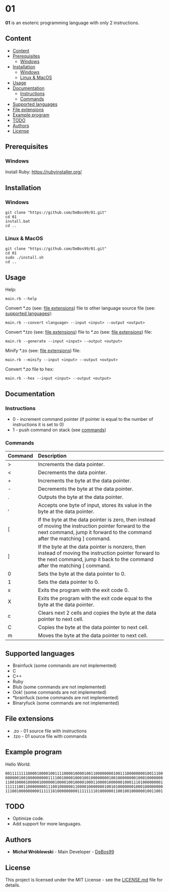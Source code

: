 # 01

**01** is an esoteric programming language with only 2 instructions.

## Content

- [Content](#content)
- [Prerequisites](#prerequisites)
  - [Windows](#Prerequisites-Windows)
- [Installation](#installation)
  - [Windows](#Installation-Windows)
  - [Linux & MacOS](#Linux&MacOS)
- [Usage](#usage)
- [Documentation](#documentation)
  - [Instructions](#instructions)
  - [Commands](#commands)
- [Supported languages](#supported-languages)
- [File extensions](#file-extensions)
- [Example program](#example-program)
- [TODO](#todo)
- [Authors](#authors)
- [License](#license)

## Prerequisites

### <a name="Prerequisites-Windows">Windows

Install Ruby: https://rubyinstaller.org/

## Installation

### <a name="Installation-Windows">Windows

```
git clone "https://github.com/DeBos99/01.git"
cd 01
install.bat
cd ..
```

### <a name="Linux&MacOS">Linux & MacOS

```
git clone "https://github.com/DeBos99/01.git"
cd 01
sudo ./install.sh
cd ..
```

## Usage

Help:

`main.rb --help`

Convert \*.zo (see: [file extensions](#file-extensions)) file to other language source file (see: [supported languages](#supported-languages)):

`main.rb --convert <language> --input <input> --output <output>`

Convert \*.tzo (see: [file extensions](#file-extensions)) file to \*.zo (see: [file extensions](#file-extensions)) file:

`main.rb --generate --input <input> --output <output>`

Minify \*.zo (see: [file extensions](#file-extensions)) file:

`main.rb --minify --input <input> --output <output>`

Convert \*.zo file to hex:

`main.rb --hex --input <input> --output <output>`

## Documentation

### Instructions

* 0 - increment command pointer (if pointer is equal to the number of instructions it is set to 0)
* 1 - push command on stack (see [commands](#commands))

### Commands

| Command | Description                                                                  |
| :---    | :---                                                                         |
| >       | Increments the data pointer.                                                 |
| <       | Decrements the data pointer.                                                 |
| +       | Increments the byte at the data pointer.                                     |
| -       | Decrements the byte at the data pointer.                                     |
| .       | Outputs the byte at the data pointer.                                        |
| ,       | Accepts one byte of input, stores its value in the byte at the data pointer. |
| \[      | If the byte at the data pointer is zero, then instead of moving the instruction pointer forward to the next command, jump it forward to the command after the matching ] command.                                     |
| ]      | If the byte at the data pointer is nonzero, then instead of moving the instruction pointer forward to the next command, jump it back to the command after the matching \[ command.                                    |
| 0      | Sets the byte at the data pointer to 0.                                       |
| 1      | Sets the data pointer to 0.                                                   |
| x      | Exits the program with the exit code 0.                                       |
| X      | Exits the program with the exit code equal to the byte at the data pointer.   |
| c      | Clears next 2 cells and copies the byte at the data pointer to next cell.     |
| C      | Copies the byte at the data pointer to next cell.                             |
| m      | Moves the byte at the data pointer to next cell.                              |

## Supported languages

* Brainfuck (some commands are not implemented)
* C
* C++
* Ruby
* Blub (some commands are not implemented)
* Ook! (some commands are not implemented)
* \*brainfuck (some commands are not implemented)
* Binaryfuck (some commands are not implemented)

## File extensions

* .zo - 01 source file with instructions
* .tzo - 01 source file with commands

## Example program

Hello World:

`00111111110000100001001111000010000100110000000010011100000000100111000000001001000000000111100100001000100100000000100100000000100010000000110010000100000100000010000100100001000110000100000010001110100000000111111100110000000011100100000011000010000000100101000000010001000000001110010000000001111110100000000011111111010000001100100100000010011001`

## TODO

* Optimize code.
* Add support for more languages.

## Authors

* **Michał Wróblewski** - Main Developer - [DeBos99](https://github.com/DeBos99)

## License

This project is licensed under the MIT License - see the [LICENSE.md](LICENSE.md) file for details.
